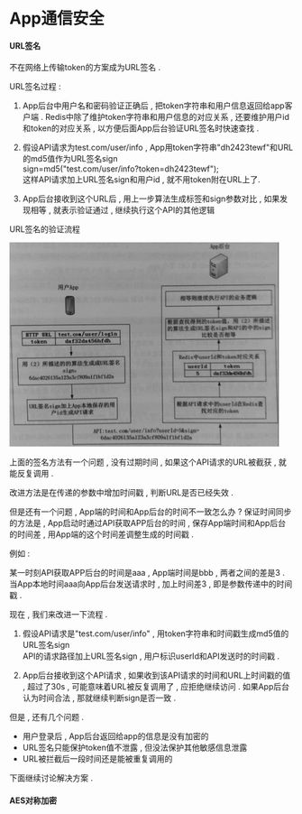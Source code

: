 # App通信安全

#### URL签名

不在网络上传输token的方案成为URL签名 .

URL签名过程 :

1. App后台中用户名和密码验证正确后 , 把token字符串和用户信息返回给app客户端 . Redis中除了维护token字符串和用户信息的对应关系 , 还要维护用户id和token的对应关系 , 以方便后面App后台验证URL签名时快速查找 . 
2. 假设API请求为test.com/user/info , App用token字符串"dh2423tewf"和URL的md5值作为URL签名sign  
   sign=md5\("test.com/user/info?token=dh2423tewf"\);  
   这样API请求加上URL签名sign和用户id , 就不用token附在URL上了.

3. App后台接收到这个URL后 , 用上一步算法生成标签和sign参数对比 , 如果发现相等 , 就表示验证通过 , 继续执行这个API的其他逻辑

URL签名的验证流程

![](/assets/urlqianming.png)

上面的签名方法有一个问题 , 没有过期时间 , 如果这个API请求的URL被截获 , 就能反复调用 .

改进方法是在传递的参数中增加时间戳 , 判断URL是否已经失效 .

但是还有一个问题 , App端的时间和App后台的时间不一致怎么办 ? 保证时间同步的方法是 , App启动时通过API获取APP后台的时间 , 保存App端时间和App后台的时间差 , 用App端的这个时间差调整生成的时间戳 .

例如 :

某一时刻API获取APP后台的时间是aaa , App端时间是bbb , 两者之间的差是3 . 当App本地时间aaa向App后台发送请求时 , 加上时间差3 , 即是参数传递中的时间戳 .

现在 , 我们来改进一下流程 .

1. 假设API请求是"test.com/user/info" , 用token字符串和时间戳生成md5值的URL签名sign  
   API的请求路径加上URL签名sign , 用户标识userId和API发送时的时间戳 .

2. App后台接收到这个API请求 , 如果收到该API请求的时间和URL上时间戳的值 , 超过了30s , 可能意味着URL被反复调用了 , 应拒绝继续访问 . 如果App后台认为时间合法 , 那就继续判断sign是否一致 . 

但是 , 还有几个问题 . 

* 用户登录后 , App后台返回给app的信息是没有加密的
* URL签名只能保护token值不泄露 , 但没法保护其他敏感信息泄露
* URL被拦截后一段时间还是能被重复调用的

下面继续讨论解决方案 . 

#### AES对称加密





